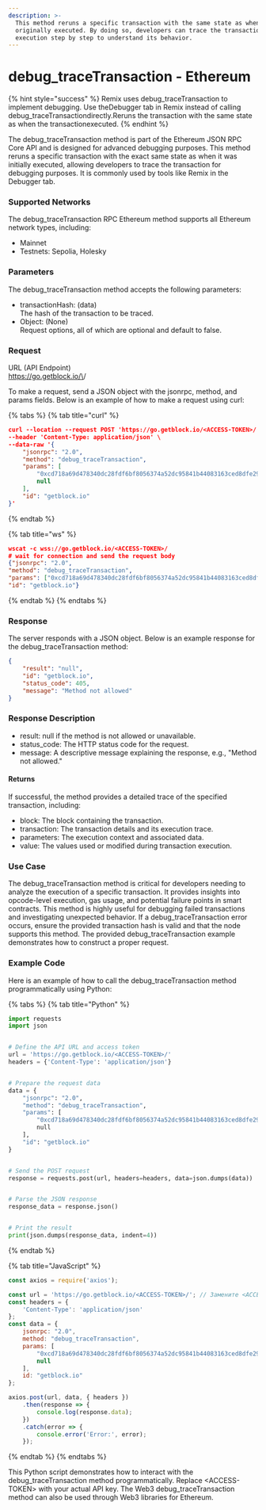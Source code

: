 ```yaml
---
description: >-
  This method reruns a specific transaction with the same state as when it was
  originally executed. By doing so, developers can trace the transaction’s
  execution step by step to understand its behavior.
---
```


# debug\_traceTransaction - Ethereum

{% hint style="success" %}
Remix uses debug\_traceTransaction to implement debugging. Use theDebugger tab in Remix instead of calling debug\_traceTransactiondirectly.Reruns the transaction with the same state as when the transactionexecuted.
{% endhint %}

The debug\_traceTransaction method is part of the Ethereum JSON RPC Core API and is designed for advanced debugging purposes. This method reruns a specific transaction with the exact same state as when it was initially executed, allowing developers to trace the transaction for debugging purposes. It is commonly used by tools like Remix in the Debugger tab.

### Supported Networks

The debug\_traceTransaction RPC Ethereum method supports all Ethereum network types, including:

* Mainnet
* Testnets: Sepolia, Holesky

### Parameters

The debug\_traceTransaction method accepts the following parameters:

* transactionHash: (data)\
  The hash of the transaction to be traced.
* Object: (None)\
  Request options, all of which are optional and default to false.

### Request

URL (API Endpoint)\
https://go.getblock.io/\<ACCESS-TOKEN>/

To make a request, send a JSON object with the jsonrpc, method, and params fields. Below is an example of how to make a request using curl:

{% tabs %}
{% tab title="curl" %}
```json
curl --location --request POST 'https://go.getblock.io/<ACCESS-TOKEN>/' \
--header 'Content-Type: application/json' \
--data-raw '{
    "jsonrpc": "2.0",
    "method": "debug_traceTransaction",
    "params": [
        "0xcd718a69d478340dc28fdf6bf8056374a52dc95841b44083163ced8dfe29310c",
        null
    ],
    "id": "getblock.io"
}'
```
{% endtab %}

{% tab title="ws" %}
```json
wscat -c wss://go.getblock.io/<ACCESS-TOKEN>/
# wait for connection and send the request body 
{"jsonrpc": "2.0",
"method": "debug_traceTransaction",
"params": ["0xcd718a69d478340dc28fdf6bf8056374a52dc95841b44083163ced8dfe29310c", null],
"id": "getblock.io"}
```
{% endtab %}
{% endtabs %}

### Response

The server responds with a JSON object. Below is an example response for the debug\_traceTransaction method:

```json
{
    "result": "null",
    "id": "getblock.io",
    "status_code": 405,
    "message": "Method not allowed"
}
```

### Response Description

* result: null if the method is not allowed or unavailable.
* status\_code: The HTTP status code for the request.
* message: A descriptive message explaining the response, e.g., "Method not allowed."

#### Returns

If successful, the method provides a detailed trace of the specified transaction, including:

* block: The block containing the transaction.
* transaction: The transaction details and its execution trace.
* parameters: The execution context and associated data.
* value: The values used or modified during transaction execution.

### Use Case

The debug\_traceTransaction method is critical for developers needing to analyze the execution of a specific transaction. It provides insights into opcode-level execution, gas usage, and potential failure points in smart contracts. This method is highly useful for debugging failed transactions and investigating unexpected behavior. If a debug\_traceTransaction error occurs, ensure the provided transaction hash is valid and that the node supports this method. The provided debug\_traceTransaction example demonstrates how to construct a proper request.

### Example Code

Here is an example of how to call the debug\_traceTransaction method programmatically using Python:

{% tabs %}
{% tab title="Python" %}
```python
import requests
import json


# Define the API URL and access token
url = 'https://go.getblock.io/<ACCESS-TOKEN>/'
headers = {'Content-Type': 'application/json'}


# Prepare the request data
data = {
    "jsonrpc": "2.0",
    "method": "debug_traceTransaction",
    "params": [
        "0xcd718a69d478340dc28fdf6bf8056374a52dc95841b44083163ced8dfe29310c",
        null
    ],
    "id": "getblock.io"
}


# Send the POST request
response = requests.post(url, headers=headers, data=json.dumps(data))


# Parse the JSON response
response_data = response.json()


# Print the result
print(json.dumps(response_data, indent=4))
```
{% endtab %}

{% tab title="JavaScript" %}
```javascript
const axios = require('axios');

const url = 'https://go.getblock.io/<ACCESS-TOKEN>/'; // Замените <ACCESS-TOKEN> на ваш токен доступа
const headers = {
    'Content-Type': 'application/json'
};
const data = {
    jsonrpc: "2.0",
    method: "debug_traceTransaction",
    params: [
        "0xcd718a69d478340dc28fdf6bf8056374a52dc95841b44083163ced8dfe29310c",
        null
    ],
    id: "getblock.io"
};

axios.post(url, data, { headers })
    .then(response => {
        console.log(response.data);
    })
    .catch(error => {
        console.error('Error:', error);
    });

```
{% endtab %}
{% endtabs %}

This Python script demonstrates how to interact with the debug\_traceTransaction method programmatically. Replace \<ACCESS-TOKEN> with your actual API key. The Web3 debug\_traceTransaction method can also be used through Web3 libraries for Ethereum.
